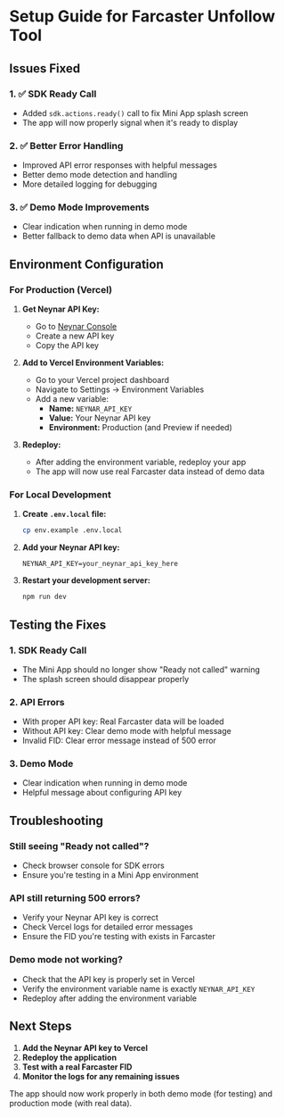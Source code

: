 # Setup Guide for Farcaster Unfollow Tool

## Issues Fixed

### 1. ✅ SDK Ready Call
- Added `sdk.actions.ready()` call to fix Mini App splash screen
- The app will now properly signal when it's ready to display

### 2. ✅ Better Error Handling
- Improved API error responses with helpful messages
- Better demo mode detection and handling
- More detailed logging for debugging

### 3. ✅ Demo Mode Improvements
- Clear indication when running in demo mode
- Better fallback to demo data when API is unavailable

## Environment Configuration

### For Production (Vercel)

1. **Get Neynar API Key:**
   - Go to [Neynar Console](https://console.neynar.com/)
   - Create a new API key
   - Copy the API key

2. **Add to Vercel Environment Variables:**
   - Go to your Vercel project dashboard
   - Navigate to Settings → Environment Variables
   - Add a new variable:
     - **Name:** `NEYNAR_API_KEY`
     - **Value:** Your Neynar API key
     - **Environment:** Production (and Preview if needed)

3. **Redeploy:**
   - After adding the environment variable, redeploy your app
   - The app will now use real Farcaster data instead of demo data

### For Local Development

1. **Create `.env.local` file:**
   ```bash
   cp env.example .env.local
   ```

2. **Add your Neynar API key:**
   ```env
   NEYNAR_API_KEY=your_neynar_api_key_here
   ```

3. **Restart your development server:**
   ```bash
   npm run dev
   ```

## Testing the Fixes

### 1. SDK Ready Call
- The Mini App should no longer show "Ready not called" warning
- The splash screen should disappear properly

### 2. API Errors
- With proper API key: Real Farcaster data will be loaded
- Without API key: Clear demo mode with helpful message
- Invalid FID: Clear error message instead of 500 error

### 3. Demo Mode
- Clear indication when running in demo mode
- Helpful message about configuring API key

## Troubleshooting

### Still seeing "Ready not called"?
- Check browser console for SDK errors
- Ensure you're testing in a Mini App environment

### API still returning 500 errors?
- Verify your Neynar API key is correct
- Check Vercel logs for detailed error messages
- Ensure the FID you're testing with exists in Farcaster

### Demo mode not working?
- Check that the API key is properly set in Vercel
- Verify the environment variable name is exactly `NEYNAR_API_KEY`
- Redeploy after adding the environment variable

## Next Steps

1. **Add the Neynar API key to Vercel**
2. **Redeploy the application**
3. **Test with a real Farcaster FID**
4. **Monitor the logs for any remaining issues**

The app should now work properly in both demo mode (for testing) and production mode (with real data). 